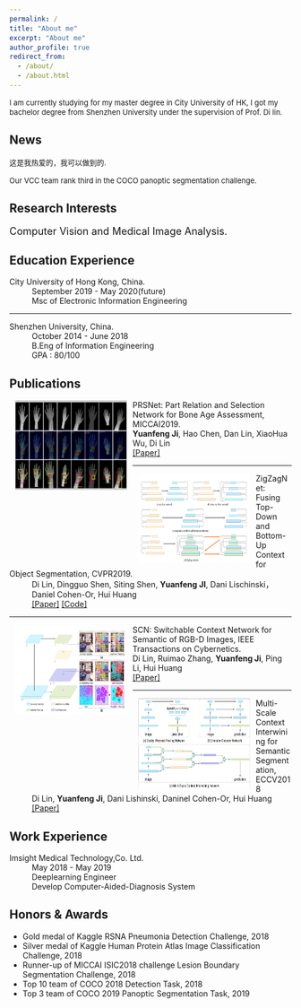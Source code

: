 ```yaml
---
permalink: /
title: "About me"
excerpt: "About me"
author_profile: true
redirect_from:
  - /about/
  - /about.html
---
```

<p><font size="2"> I am currently studying for my master degree in City University of HK, I got my bachelor degree from Shenzhen University under the supervision of Prof. Di lin.</font></p>

<h2 id="News">News</h2>
<p><font size="2">这是我热爱的，我可以做到的.</font></p>
<p><font size="2">Our VCC team rank third in the COCO panoptic segmentation challenge.</font></p>


<h2 id="Research-Interests">Research Interests</h2>
<p><font size="4">Computer Vision and Medical Image Analysis.</font></p>

<h2 id="Education-Experience">Education Experience</h2>

<dt> City University of Hong Kong, China.</dt>
<dd>September 2019 - May 2020(future)</dd>
<dd>Msc of Electronic Information Engineering</dd>
<hr>
<dt> Shenzhen University, China.</dt>
<dd>October 2014 - June 2018</dd>
<dd>B.Eng of Information Engineering</dd>
<dd>GPA : 80/100</dd>

<h2 id="publications">Publications</h2>
<dl><dt><img align="left" width="200" height="160" hspace="10" src="/images/PRSNet.png"></dt>
    <dt>PRSNet: Part Relation and Selection Network for Bone Age Assessment, MICCAI2019.</dt>
    <dd><strong>Yuanfeng Ji</strong>, Hao Chen, Dan Lin, XiaoHua Wu, Di Lin</dd>
    <dd><a href="wait">[Paper]</a></dd></dl>
<hr>
<dl><dt><img align="left" width="200" height="160" hspace="10" src="/images/Zig.png"></dt>
    <dt>ZigZagNet: Fusing Top-Down and Bottom-Up Context for Object Segmentation, CVPR2019.</dt>
    <dd>Di Lin, Dingguo Shen, Siting Shen, <strong>Yuanfeng JI</strong>, Dani Lischinski，Daniel Cohen-Or, Hui
Huang</dd>
    <dd><a href="http://openaccess.thecvf.com/content_CVPR_2019/papers/Lin_ZigZagNet_Fusing_Top-Down_and_Bottom-Up_Context_for_Object_Segmentation_CVPR_2019_paper.pdf">[Paper]</a>
        <a href="https://github.com/sitingshen/Detectron-ZZNet">[Code]</a></dd></dl>
<hr>
<dl><dt><img align="left" width="200" height="160" hspace="10" src="/images/SCN.png"></dt>
    <dt>SCN: Switchable Context Network for Semantic of RGB-D Images, IEEE Transactions on Cybernetics.</dt>
    <dd>Di Lin, Ruimao Zhang, <strong>Yuanfeng Ji</strong>, Ping Li, Hui Huang</dd>
    <dd><a href="https://ieeexplore.ieee.org/document/8584494/">[Paper]</a></dd></dl>
<hr>
<dl><dt><img align="left" width="200" height="160" hspace="10" src="/images/MSCI.png"></dt>
    <dt>Multi-Scale Context Interwining for Semantic Segmentation, ECCV2018</dt>
    <dd>Di Lin, <strong>Yuanfeng Ji</strong>, Dani Lishinski, Daninel Cohen-Or, Hui Huang</dd>
    <dd><a href="http://openaccess.thecvf.com/content_ECCV_2018/papers/Di_Lin_Multi-Scale_Context_Intertwining_ECCV_2018_paper.pdf">[Paper]</a></dd></dl>



<h2 id="Work-Experience">Work Experience</h2>
<dt> Imsight Medical Technology,Co. Ltd.</dt>
<dd>May 2018 - May 2019</dd>
<dd>Deeplearning Engineer</dd>
<dd>Develop Computer-Aided-Diagnosis System</dd>

<h2 id="Honors-Awards">Honors & Awards</h2>
<ul><li>Gold medal of Kaggle RSNA Pneumonia Detection Challenge</a>, 2018</li>
<li>Silver medal of Kaggle Human Protein Atlas Image Classification Challenge</a>, 2018</li>
<li>Runner-up of MICCAI ISIC2018 challenge Lesion Boundary Segmentation Challenge</a>, 2018</li>
<li>Top 10 team of COCO 2018 Detection Task</a>, 2018</li>
<li>Top 3 team of COCO 2019 Panoptic Segmentation Task</a>, 2019</li></ul>
